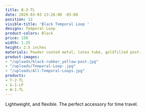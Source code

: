 ```yaml
---
title: B-3-TL
date: 2020-03-03 23:26:00 -05:00
position: 12
visible-title: 'Black Temporal Loop '
designs: Temporal Loop
product-colors: Black
price: 150
width: 1.25
height: 2.5 inches
materials: Powder coated metal, latex tube, goldfilled post.
product-images:
- "/uploads/black-rubber_yellow-post.jpg"
- "/uploads/Temporal-Loop-.jpg"
- "/uploads/All-Temporal-Loops.jpg"
products:
- Y-2-TL
- G-1-LP
- W-1-TL
---
```


Lightweight, and flexible. The perfect accessory for time travel.